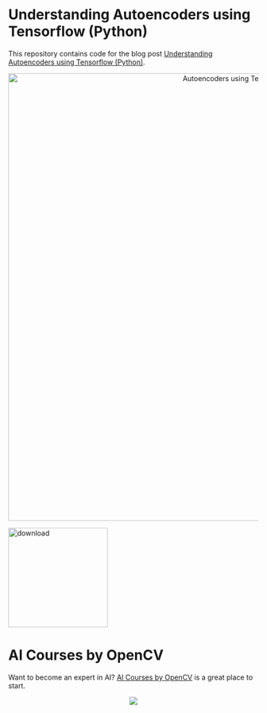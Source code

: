 # Understanding Autoencoders using Tensorflow (Python)

This repository contains code for the blog post [Understanding Autoencoders using Tensorflow (Python)](https://www.learnopencv.com/understanding-autoencoders-using-tensorflow-python/).

<p align="center"><img src="https://learnopencv.com/wp-content/uploads/2017/11/denoising-example.png" alt="Autoencoders using TensorFlow" width="900"></p>

[<img src="https://learnopencv.com/wp-content/uploads/2022/07/download-button-e1657285155454.png" alt="download" width="200">](https://www.dropbox.com/scl/fo/adm1dt6wn7h07xx2fbk4x/h?dl=1&rlkey=ic29vhch13pwlez4st89rjk96)

# AI Courses by OpenCV

Want to become an expert in AI? [AI Courses by OpenCV](https://opencv.org/courses/) is a great place to start. 

<a href="https://opencv.org/courses/">
<p align="center"> 
<img src="https://www.learnopencv.com/wp-content/uploads/2020/04/AI-Courses-By-OpenCV-Github.png">
</p>
</a>
